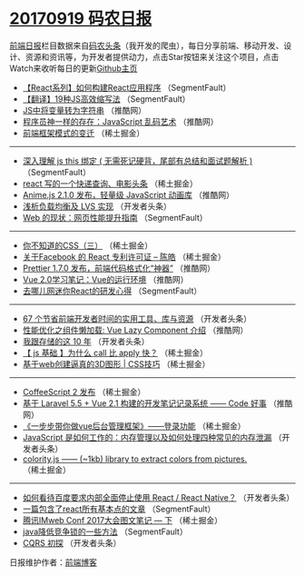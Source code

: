 # [20170919 码农日报](https://toutiao.qdkfweb.cn/date/2017/09/19)

[前端日报](https://qdkfweb.cn/c/news)栏目数据来自[码农头条](https://toutiao.qdkfweb.cn/)（我开发的爬虫），每日分享前端、移动开发、设计、资源和资讯等，为开发者提供动力，点击Star按钮来关注这个项目，点击Watch来收听每日的更新[Github主页](https://github.com/kujian/frontendDaily)
* [【React系列】如何构建React应用程序](https://toutiao.qdkfweb.cn/51600.html) （SegmentFault）
* [【翻译】19种JS高效缩写法](https://toutiao.qdkfweb.cn/51670.html) （SegmentFault）
* [JS中将变量转为字符串](https://toutiao.qdkfweb.cn/51616.html) （推酷网）
* [程序员神一样的存在：JavaScript 乱码艺术](https://toutiao.qdkfweb.cn/51610.html) （推酷网）
* [前端框架模式的变迁](https://toutiao.qdkfweb.cn/51680.html) （稀土掘金）

***
* [深入理解 js this 绑定 ( 无需死记硬背，尾部有总结和面试题解析 )](https://toutiao.qdkfweb.cn/51599.html) （SegmentFault）
* [react 写的一个快递查询、电影头条](https://toutiao.qdkfweb.cn/51645.html) （稀土掘金）
* [Anime.js 2.1.0 发布，轻量级 JavaScript 动画库](https://toutiao.qdkfweb.cn/51615.html) （推酷网）
* [浅析负载均衡及 LVS 实现](https://toutiao.qdkfweb.cn/51705.html) （开发者头条）
* [Web 的现状：网页性能提升指南](https://toutiao.qdkfweb.cn/51595.html) （SegmentFault）

***
* [你不知道的CSS（三）](https://toutiao.qdkfweb.cn/51644.html) （稀土掘金）
* [关于Facebook 的 React 专利许可证 &#8211; 陈皓](https://toutiao.qdkfweb.cn/51676.html) （稀土掘金）
* [Prettier 1.7.0 发布，前端代码格式化“神器”](https://toutiao.qdkfweb.cn/51614.html) （推酷网）
* [Vue 2.0学习笔记：Vue的运行环境](https://toutiao.qdkfweb.cn/51604.html) （推酷网）
* [去哪儿网迷你React的研发心得](https://toutiao.qdkfweb.cn/51668.html) （SegmentFault）

***
* [67 个节省前端开发者时间的实用工具、库与资源](https://toutiao.qdkfweb.cn/51697.html) （开发者头条）
* [性能优化之组件懒加载: Vue Lazy Component 介绍](https://toutiao.qdkfweb.cn/51609.html) （推酷网）
* [我跟存储的这 10 年](https://toutiao.qdkfweb.cn/51698.html) （开发者头条）
* [【 js 基础 】为什么 call 比 apply 快？](https://toutiao.qdkfweb.cn/51673.html) （稀土掘金）
* [基于web创建逼真的3D图形 | CSS技巧](https://toutiao.qdkfweb.cn/51633.html) （稀土掘金）

***
* [CoffeeScript 2 发布](https://toutiao.qdkfweb.cn/51634.html) （稀土掘金）
* [基于 Laravel 5.5 + Vue 2.1 构建的开发笔记记录系统 —— Code 好事](https://toutiao.qdkfweb.cn/51612.html) （推酷网）
* [《一步步带你做vue后台管理框架》——登录功能](https://toutiao.qdkfweb.cn/51677.html) （稀土掘金）
* [JavaScript 是如何工作的：内存管理以及如何处理四种常见的内存泄漏](https://toutiao.qdkfweb.cn/51703.html) （开发者头条）
* [colority.js —— (~1kb) library to extract colors from pictures.](https://toutiao.qdkfweb.cn/51629.html) （稀土掘金）

***
* [如何看待百度要求内部全面停止使用 React / React Native？](https://toutiao.qdkfweb.cn/51696.html) （开发者头条）
* [一篇包含了react所有基本点的文章](https://toutiao.qdkfweb.cn/51596.html) （SegmentFault）
* [腾讯IMweb Conf 2017大会图文笔记 &#8212; 下](https://toutiao.qdkfweb.cn/51641.html) （稀土掘金）
* [java降低竞争锁的一些方法](https://toutiao.qdkfweb.cn/51598.html) （SegmentFault）
* [CQRS 初探](https://toutiao.qdkfweb.cn/51701.html) （开发者头条）

日报维护作者：[前端博客](https://qdkfweb.cn/) 